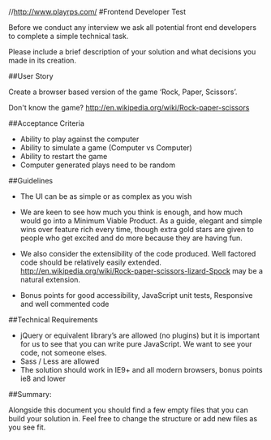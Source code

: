 //http://www.playrps.com/
#Frontend Developer Test

Before we conduct any interview we ask all potential front end developers to complete a simple technical task.

Please include a brief description of your solution and what decisions you made in its creation.

##User Story

Create a browser based version of the game ‘Rock, Paper, Scissors’.

Don't know the game? http://en.wikipedia.org/wiki/Rock-paper-scissors

##Acceptance Criteria

-	Ability to play against the computer
-	Ability to simulate a game (Computer vs Computer)
-	Ability to restart the game
-	Computer generated plays need to be random

##Guidelines

-	The UI can be as simple or as complex as you wish

-	We are keen to see how much you think is enough, and how much would go into a Minimum Viable Product.  As a guide, elegant and simple wins over feature rich every time, though extra gold stars are given to people who get excited and do more because they are having fun.

-	We also consider the extensibility of the code produced.  Well factored code should be relatively easily extended. http://en.wikipedia.org/wiki/Rock-paper-scissors-lizard-Spock may be a natural extension.

-	Bonus points for good accessibility, JavaScript unit tests, Responsive and well commented code




##Technical Requirements

-	jQuery or equivalent library’s are allowed (no plugins) but it is important for us to see that you can write pure JavaScript. We want to see your code, not someone elses.
-	Sass / Less are allowed
-	The solution should work in IE9+ and all modern browsers, bonus points ie8 and lower

##Summary:

Alongside this document you should find a few empty files that you can build your solution in. Feel free to change the structure or add new files as you see fit.
